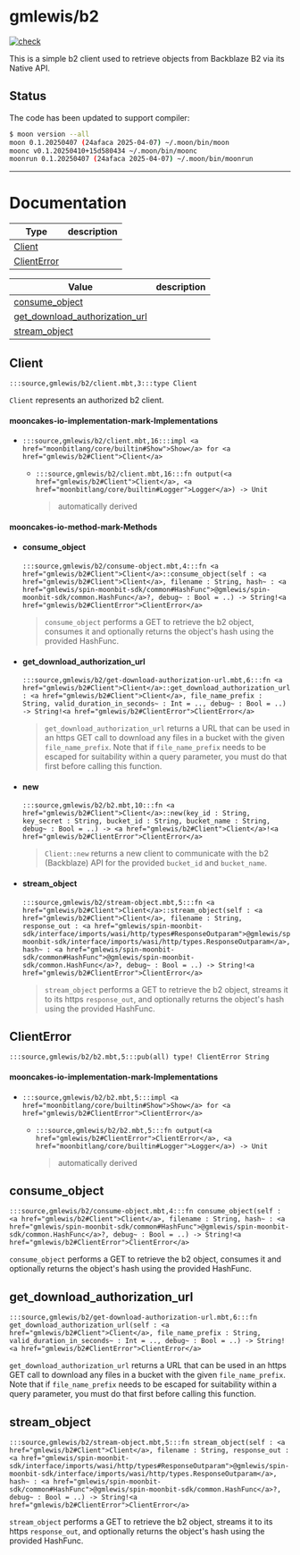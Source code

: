 # gmlewis/b2
[![check](https://github.com/gmlewis/moonbit-b2/actions/workflows/check.yml/badge.svg)](https://github.com/gmlewis/moonbit-b2/actions/workflows/check.yml)

This is a simple b2 client used to retrieve objects from Backblaze B2
via its Native API.

## Status

The code has been updated to support compiler:

```bash
$ moon version --all
moon 0.1.20250407 (24afaca 2025-04-07) ~/.moon/bin/moon
moonc v0.1.20250410+15d580434 ~/.moon/bin/moonc
moonrun 0.1.20250407 (24afaca 2025-04-07) ~/.moon/bin/moonrun
```

---
# Documentation
|Type|description|
|---|---|
|[Client](#Client)||
|[ClientError](#ClientError)||

|Value|description|
|---|---|
|[consume\_object](#consume_object)||
|[get\_download\_authorization\_url](#get_download_authorization_url)||
|[stream\_object](#stream_object)||

## Client

```moonbit
:::source,gmlewis/b2/client.mbt,3:::type Client
```

 `Client` represents an authorized b2 client.

#### mooncakes-io-implementation-mark-Implementations
- ```moonbit
  :::source,gmlewis/b2/client.mbt,16:::impl <a href="moonbitlang/core/builtin#Show">Show</a> for <a href="gmlewis/b2#Client">Client</a>
  ```
  > 
  * ```moonbit
    :::source,gmlewis/b2/client.mbt,16:::fn output(<a href="gmlewis/b2#Client">Client</a>, <a href="moonbitlang/core/builtin#Logger">Logger</a>) -> Unit
    ```
    > automatically derived

#### mooncakes-io-method-mark-Methods
- #### consume\_object
  ```moonbit
  :::source,gmlewis/b2/consume-object.mbt,4:::fn <a href="gmlewis/b2#Client">Client</a>::consume_object(self : <a href="gmlewis/b2#Client">Client</a>, filename : String, hash~ : <a href="gmlewis/spin-moonbit-sdk/common#HashFunc">@gmlewis/spin-moonbit-sdk/common.HashFunc</a>?, debug~ : Bool = ..) -> String!<a href="gmlewis/b2#ClientError">ClientError</a>
  ```
  > 
  >  `consume_object` performs a GET to retrieve the b2 object, consumes it
  > and optionally returns the object's hash using the provided HashFunc.
- #### get\_download\_authorization\_url
  ```moonbit
  :::source,gmlewis/b2/get-download-authorization-url.mbt,6:::fn <a href="gmlewis/b2#Client">Client</a>::get_download_authorization_url(self : <a href="gmlewis/b2#Client">Client</a>, file_name_prefix : String, valid_duration_in_seconds~ : Int = .., debug~ : Bool = ..) -> String!<a href="gmlewis/b2#ClientError">ClientError</a>
  ```
  > 
  >  `get_download_authorization_url` returns a URL that can be used in an
  > https GET call to download any files in a bucket with the given `file_name_prefix`.
  > Note that if `file_name_prefix` needs to be escaped for suitability within a query parameter,
  > you must do that first before calling this function.
- #### new
  ```moonbit
  :::source,gmlewis/b2/b2.mbt,10:::fn <a href="gmlewis/b2#Client">Client</a>::new(key_id : String, key_secret : String, bucket_id : String, bucket_name : String, debug~ : Bool = ..) -> <a href="gmlewis/b2#Client">Client</a>!<a href="gmlewis/b2#ClientError">ClientError</a>
  ```
  > 
  >  `Client::new` returns a new client to communicate with the b2 (Backblaze) API
  > for the provided `bucket_id` and `bucket_name`.
- #### stream\_object
  ```moonbit
  :::source,gmlewis/b2/stream-object.mbt,5:::fn <a href="gmlewis/b2#Client">Client</a>::stream_object(self : <a href="gmlewis/b2#Client">Client</a>, filename : String, response_out : <a href="gmlewis/spin-moonbit-sdk/interface/imports/wasi/http/types#ResponseOutparam">@gmlewis/spin-moonbit-sdk/interface/imports/wasi/http/types.ResponseOutparam</a>, hash~ : <a href="gmlewis/spin-moonbit-sdk/common#HashFunc">@gmlewis/spin-moonbit-sdk/common.HashFunc</a>?, debug~ : Bool = ..) -> String!<a href="gmlewis/b2#ClientError">ClientError</a>
  ```
  > 
  >  `stream_object` performs a GET to retrieve the b2 object, streams it to
  > its https `response_out`, and optionally returns the object's hash using the
  > provided HashFunc.

## ClientError

```moonbit
:::source,gmlewis/b2/b2.mbt,5:::pub(all) type! ClientError String

```


#### mooncakes-io-implementation-mark-Implementations
- ```moonbit
  :::source,gmlewis/b2/b2.mbt,5:::impl <a href="moonbitlang/core/builtin#Show">Show</a> for <a href="gmlewis/b2#ClientError">ClientError</a>
  ```
  > 
  * ```moonbit
    :::source,gmlewis/b2/b2.mbt,5:::fn output(<a href="gmlewis/b2#ClientError">ClientError</a>, <a href="moonbitlang/core/builtin#Logger">Logger</a>) -> Unit
    ```
    > automatically derived

## consume\_object

```moonbit
:::source,gmlewis/b2/consume-object.mbt,4:::fn consume_object(self : <a href="gmlewis/b2#Client">Client</a>, filename : String, hash~ : <a href="gmlewis/spin-moonbit-sdk/common#HashFunc">@gmlewis/spin-moonbit-sdk/common.HashFunc</a>?, debug~ : Bool = ..) -> String!<a href="gmlewis/b2#ClientError">ClientError</a>
```

 `consume_object` performs a GET to retrieve the b2 object, consumes it
and optionally returns the object's hash using the provided HashFunc.

## get\_download\_authorization\_url

```moonbit
:::source,gmlewis/b2/get-download-authorization-url.mbt,6:::fn get_download_authorization_url(self : <a href="gmlewis/b2#Client">Client</a>, file_name_prefix : String, valid_duration_in_seconds~ : Int = .., debug~ : Bool = ..) -> String!<a href="gmlewis/b2#ClientError">ClientError</a>
```

 `get_download_authorization_url` returns a URL that can be used in an
https GET call to download any files in a bucket with the given `file_name_prefix`.
Note that if `file_name_prefix` needs to be escaped for suitability within a query parameter,
you must do that first before calling this function.

## stream\_object

```moonbit
:::source,gmlewis/b2/stream-object.mbt,5:::fn stream_object(self : <a href="gmlewis/b2#Client">Client</a>, filename : String, response_out : <a href="gmlewis/spin-moonbit-sdk/interface/imports/wasi/http/types#ResponseOutparam">@gmlewis/spin-moonbit-sdk/interface/imports/wasi/http/types.ResponseOutparam</a>, hash~ : <a href="gmlewis/spin-moonbit-sdk/common#HashFunc">@gmlewis/spin-moonbit-sdk/common.HashFunc</a>?, debug~ : Bool = ..) -> String!<a href="gmlewis/b2#ClientError">ClientError</a>
```

 `stream_object` performs a GET to retrieve the b2 object, streams it to
its https `response_out`, and optionally returns the object's hash using the
provided HashFunc.
